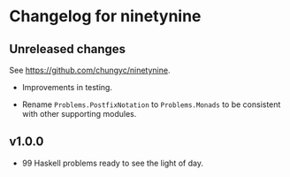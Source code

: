 # Changelog for ninetynine

## Unreleased changes

See https://github.com/chungyc/ninetynine.

*   Improvements in testing.

*   Rename `Problems.PostfixNotation` to `Problems.Monads` to be consistent
    with other supporting modules.

## v1.0.0

*   99 Haskell problems ready to see the light of day.

